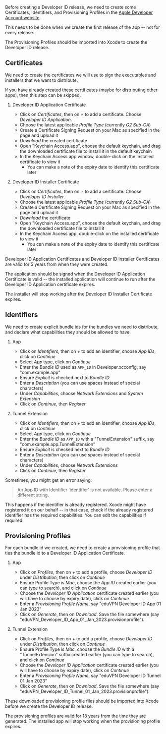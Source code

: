 Before creating a Developer ID release, we need to create some Certificates,
Identifiers, and Provisioning Profiles in the [Apple Developer Account
website][].

This needs to be done when we create the first release of the app -- not for
every release.

The Provisioning Profiles should be imported into Xcode to create the Developer
ID release.

[Apple Developer Account website]: https://developer.apple.com/account/

## Certificates

We need to create the certificates we will use to sign the executables and
installers that we want to distribute.

If you have already created these certificates (maybe for distributing other
apps), then this step can be skipped.

 1. Developer ID Application Certificate

      - Click on _Certificates_, then on _+_ to add a certificate. Choose _Developer ID Application_.
      - Choose the latest applicable _Profile Type_ (currently _G2 Sub-CA_)
      - Create a Certificate Signing Request on your Mac as specified in the page and upload it
      - _Download_ the created certificate
      - Open "Keychain Access.app", choose the default keychain, and drag the downloaded certificate file to install it in the default keychain
      - In the Keychain Access app window, double-click on the installed certificate to view it
          - You can make a note of the expiry date to identify this certificate later

 2. Developer ID Installer Certificate

      - Click on _Certificates_, then on _+_ to add a certificate. Choose _Developer ID Installer_.
      - Choose the latest applicable _Profile Type_ (currently _G2 Sub-CA_)
      - Create a Certificate Signing Request on your Mac as specified in the page and upload it
      - _Download_ the certificate
      - Open "Keychain Access.app", choose the default keychain, and drag the downloaded certificate file to install it
      - In the Keychain Access app, double-click on the installed certificate to view it
          - You can make a note of the expiry date to identify this certificate later

Developer ID Application Certificates and Developer ID Installer Certificates
are valid for 5 years from when they were created.

The application should be signed when the Developer ID Application
Certificate is valid -- the installed application will continue to run after the
Developer ID Application certificate expires.

The installer will stop working after the Developer ID Installer Certificate
expires.

## Identifiers

We need to create explicit bundle ids for the bundles we need to distribute,
and declare what capabilities they should be allowed to have.

 1. App

      - Click on _Identifiers_, then on _+_ to add an identifier, choose _App IDs_, click on _Continue_
      - Select _App_ type, click on _Continue_
      - Enter the _Bundle ID_ used as `APP_ID` in Developer.xcconfig, say "com.example.app"
      - Ensure _Explicit_ is checked next to _Bundle ID_
      - Enter a _Description_ (you can use spaces instead of special characters)
      - Under _Capabilities_, choose _Network Extensions_ and _System Extension_
      - Click on _Continue_, then _Register_

 2. Tunnel Extension

      - Click on _Identifiers_, then on _+_ to add an identifier, choose _App IDs_, click on _Continue_
      - Select _App_ type, click on _Continue_
      - Enter the _Bundle ID_ as `APP_ID` with a "TunnelExtension" suffix, say "com.example.app.TunnelExtension"
      - Ensure _Explicit_ is checked next to _Bundle ID_
      - Enter a _Description_ (you can use spaces instead of special characters)
      - Under _Capabilities_, choose _Network Extensions_
      - Click on _Continue_, then _Register_

Sometimes, you might get an error saying:

> An App ID with Identifier 'identifier' is not available. Please enter a different string.

This happens if the identifier is already registered. Xcode might have
registered it on our behalf -- in that case, check if the already registered
identifier has the required capabilities. You can edit the capabilities if required.

## Provisioning Profiles

For each bundle id we created, we need to create a provisioning profile that
ties the bundle id to a Developer ID Application Certificate.

 1. App

      - Click on _Profiles_, then on _+_ to add a profile, choose _Developer ID_ under _Distribution_, then click on _Continue_
      - Ensure Profile Type is _Mac_, choose the _App ID_ created earlier (you can type to search), and click on _Continue_
      - Choose the _Developer ID Application_ certificate created earlier (you will have to choose by expiry date), click on _Continue_
      - Enter a _Provisioning Profile Name_, say "eduVPN Developer ID App 01 Jan 2023"
      - Click on _Generate_, then on _Download_. Save the file somewhere (say "eduVPN_Developer_ID_App_01_Jan_2023.provisionprofile").

 2. Tunnel Extension

      - Click on _Profiles_, then on _+_ to add a profile, choose _Developer ID_ under _Distribution_, then click on _Continue_
      - Ensure Profile Type is _Mac_, choose the _Bundle ID_ with a "TunnelExtension" suffix created earlier (you can type to search), and click on _Continue_
      - Choose the _Developer ID Application_ certificate created earlier (you will have to choose by expiry date), click on _Continue_
      - Enter a _Provisioning Profile Name_, say "eduVPN Developer ID Tunnel 01 Jan 2023"
      - Click on _Generate_, then on _Download_. Save the file somewhere (say "eduVPN_Developer_ID_Tunnel_01_Jan_2023.provisionprofile").

These downloaded provisioning profile files should be imported into Xcode
before we create the Developer ID release.

The provisioning profiles are valid for 18 years from the time they are
generated. The installed app will stop working when the provisioning profile
expires.
